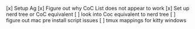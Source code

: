 [x] Setup Ag
[x] Figure out why CoC List does not appear to work
[x] Set up nerd tree or CoC equivalent
[ ] look into Coc equivalent to nerd tree
[ ] figure out mac pre install script issues
[ ] tmux mappings for kitty windows
